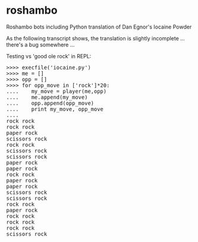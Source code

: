 roshambo
========

Roshambo bots including Python translation of Dan Egnor's Iocaine Powder

As the following transcript shows, the translation is slightly incomplete ... there's a bug somewhere ...

Testing vs 'good ole rock' in REPL:
<pre>
>>>> execfile('iocaine.py')
>>>> me = []
>>>> opp = []
>>>> for opp_move in ['rock']*20:
....    my_move = player(me,opp)
....    me.append(my_move)
....    opp.append(opp_move)
....    print my_move, opp_move
....
rock rock
rock rock
paper rock
scissors rock
rock rock
scissors rock
scissors rock
paper rock
paper rock
rock rock
paper rock
paper rock
scissors rock
scissors rock
rock rock
paper rock
rock rock
rock rock
rock rock
scissors rock
</pre>